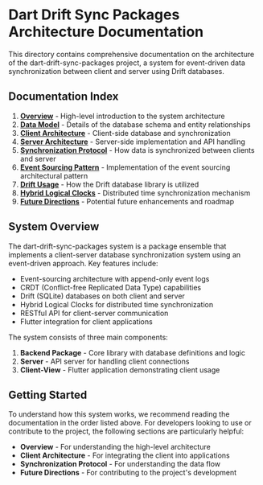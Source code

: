 # Dart Drift Sync Packages Architecture Documentation

This directory contains comprehensive documentation on the architecture of the dart-drift-sync-packages project, a system for event-driven data synchronization between client and server using Drift databases.

## Documentation Index

1. [**Overview**](./01-overview.md) - High-level introduction to the system architecture
2. [**Data Model**](./02-data-model.md) - Details of the database schema and entity relationships
3. [**Client Architecture**](./03-client-architecture.md) - Client-side database and synchronization
4. [**Server Architecture**](./04-server-architecture.md) - Server-side implementation and API handling
5. [**Synchronization Protocol**](./05-synchronization-protocol.md) - How data is synchronized between clients and server
6. [**Event Sourcing Pattern**](./06-event-sourcing-pattern.md) - Implementation of the event sourcing architectural pattern
7. [**Drift Usage**](./07-drift-usage.md) - How the Drift database library is utilized
8. [**Hybrid Logical Clocks**](./08-hybrid-logical-clocks.md) - Distributed time synchronization mechanism
9. [**Future Directions**](./09-future-directions.md) - Potential future enhancements and roadmap

## System Overview

The dart-drift-sync-packages system is a package ensemble that implements a client-server database synchronization system using an event-driven approach. Key features include:

- Event-sourcing architecture with append-only event logs
- CRDT (Conflict-free Replicated Data Type) capabilities
- Drift (SQLite) databases on both client and server
- Hybrid Logical Clocks for distributed time synchronization
- RESTful API for client-server communication
- Flutter integration for client applications

The system consists of three main components:

1. **Backend Package** - Core library with database definitions and logic
2. **Server** - API server for handling client connections
3. **Client-View** - Flutter application demonstrating client usage

## Getting Started

To understand how this system works, we recommend reading the documentation in the order listed above. For developers looking to use or contribute to the project, the following sections are particularly helpful:

- **Overview** - For understanding the high-level architecture
- **Client Architecture** - For integrating the client into applications
- **Synchronization Protocol** - For understanding the data flow
- **Future Directions** - For contributing to the project's development